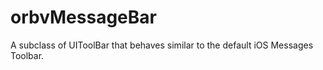 orbvMessageBar
==============

A subclass of UIToolBar that behaves similar to the default iOS Messages Toolbar.